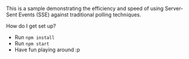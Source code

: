 This is a sample demonstrating the efficiency and speed of using Server-Sent Events (SSE) against traditional polling techniques.

How do I get set up?
* Run `npm install`
* Run `npm start`
* Have fun playing around :p